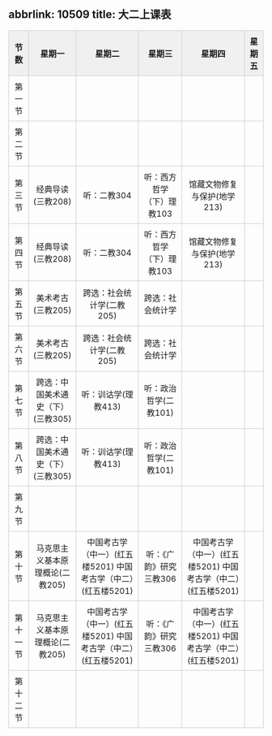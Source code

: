 abbrlink: 10509
title: 大二上课表
---
<style>
  .table-container {
    max-width: 100%;
    overflow-x: auto;
    box-sizing: border-box;
  }

  table {
    border-collapse: collapse;
    width: 100%;
    table-layout: fixed;
  }

   th, td {
    border: 1px solid #ccc;
    padding: 8px;
    text-align: center;
  }

   th {
    background-color: #f0f0f0;
    font-weight: bold;
  }

   th:nth-child(n+2),  td:nth-child(n+2) {
    width: calc((100% - 120px) / 5); /* 120px 是第一列的宽度，5是星期几的列数 */
  }
</style>

|节数|星期一|星期二|星期三|星期四|星期五|
|--|--|--|--|--|--|
|第一节|      |      |      |      |      |
|第二节|      |      |      |      |      |
|第三节|经典导读(三教208)|听：二教304|听：西方哲学（下）理教103|馆藏文物修复与保护(地学213)|      |
|第四节|经典导读(三教208)|听：二教304|听：西方哲学（下）理教103|馆藏文物修复与保护(地学213)|      |
|第五节|美术考古(三教205)|跨选：社会统计学(二教205)|跨选：社会统计学|      |      |
|第六节|美术考古(三教205)|跨选：社会统计学(二教205)|跨选：社会统计学|      |      |
|第七节|跨选：中国美术通史（下）(三教305)|听：训诂学(理教413)|听：政治哲学(二教101)|      |      |
|第八节|跨选：中国美术通史（下）(三教305)|听：训诂学(理教413)|听：政治哲学(二教101)|      |      |
|第九节|      |      |      |      |      |
|第十节|马克思主义基本原理概论(二教205)|中国考古学（中一）(红五楼5201) 中国考古学（中二）(红五楼5201)|听：《广韵》研究 三教306|中国考古学（中一）(红五楼5201) 中国考古学（中二）(红五楼5201)|      |
|第十一节|马克思主义基本原理概论(二教205)|中国考古学（中一）(红五楼5201) 中国考古学（中二）(红五楼5201)|听：《广韵》研究 三教306|中国考古学（中一）(红五楼5201) 中国考古学（中二）(红五楼5201)|      |
|第十二节|      |      |      |      |      |
